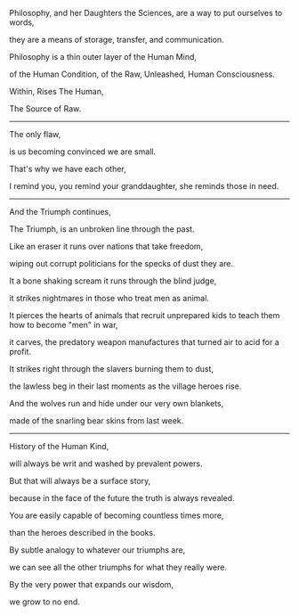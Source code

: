 Philosophy, and her Daughters the Sciences, are a way to put ourselves to words,

they are a means of storage, transfer, and communication.

Philosophy is a thin outer layer of the Human Mind,

of the Human Condition, of the Raw, Unleashed, Human Consciousness.

Within, Rises The Human,

The Source of Raw.

---

The only flaw,

is us becoming convinced we are small.

That's why we have each other,

I remind you, you remind your granddaughter, she reminds those in need.

---

And the Triumph continues,

The Triumph, is an unbroken line through the past.

Like an eraser it runs over nations that take freedom,

wiping out corrupt politicians for the specks of dust they are.

It a bone shaking scream it runs through the blind judge,

it strikes nightmares in those who treat men as animal.

It pierces the hearts of animals that recruit unprepared kids to teach them how to become "men" in war,

it carves, the predatory weapon manufactures that turned air to acid for a profit.

It strikes right through the slavers burning them to dust,

the lawless beg in their last moments as the village heroes rise.

And the wolves run and hide under our very own blankets,

made of the snarling bear skins from last week.

---

History of the Human Kind,

will always be writ and washed by prevalent powers.

But that will always be a surface story,

because in the face of the future the truth is always revealed.

You are easily capable of becoming countless times more,

than the heroes described in the books.

By subtle analogy to whatever our triumphs are,

we can see all the other triumphs for what they really were.

By the very power that expands our wisdom,

we grow to no end.
